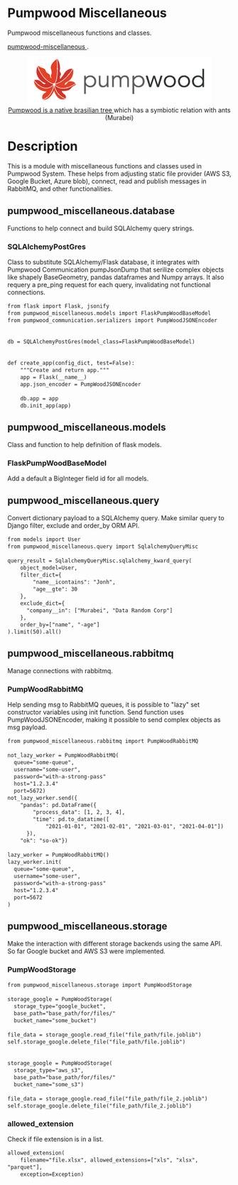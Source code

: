 # Pumpwood Miscellaneous
Pumpwood miscellaneous functions and classes.

<a href="https://github.com/Murabei-OpenSource-Codes/pumpwood-miscellaneous">
    pumpwood-miscellaneous
</a>.

<p align="center" width="60%">
  <img src="doc/sitelogo-horizontal.png" /> <br>

  <a href="https://en.wikipedia.org/wiki/Cecropia">
    Pumpwood is a native brasilian tree
  </a> which has a symbiotic relation with ants (Murabei)
</p>

# Description
This is a module with miscellaneous functions and classes used in Pumpwood
System. These helps from adjusting static file provider (AWS S3,
Google Bucket, Azure blob), connect, read and publish messages in RabbitMQ,
and other functionalities.

## pumpwood_miscellaneous.database
Functions to help connect and build SQLAlchemy query strings.

### SQLAlchemyPostGres
Class to substitute SQLAlchemy/Flask database, it integrates with Pumpwood
Communication pumpJsonDump that serilize complex objects like shapely
BaseGeometry, pandas dataframes and Numpy arrays. It also requery a pre_ping
request for each query, invalidating not functional connections.

```
from flask import Flask, jsonify
from pumpwood_miscellaneous.models import FlaskPumpWoodBaseModel
from pumpwood_communication.serializers import PumpWoodJSONEncoder


db = SQLAlchemyPostGres(model_class=FlaskPumpWoodBaseModel)


def create_app(config_dict, test=False):
    """Create and return app."""
    app = Flask(__name__)
    app.json_encoder = PumpWoodJSONEncoder

    db.app = app
    db.init_app(app)
```

## pumpwood_miscellaneous.models
Class and function to help definition of flask models.

### FlaskPumpWoodBaseModel
Add a default a BigInteger field id for all models.

## pumpwood_miscellaneous.query
Convert dictionary payload to a SQLAlchemy query. Make similar query to
Django filter, exclude and order_by ORM API.

```
from models import User
from pumpwood_miscellaneous.query import SqlalchemyQueryMisc

query_result = SqlalchemyQueryMisc.sqlalchemy_kward_query(
    object_model=User,
    filter_dict={
        "name__icontains": "Jonh",
        "age__gte": 30
    },
    exclude_dict={
      "company__in": ["Murabei", "Data Random Corp"]
    },
    order_by=["name", "-age"]
).limit(50).all()
```

## pumpwood_miscellaneous.rabbitmq
Manage connections with rabbitmq.

### PumpWoodRabbitMQ
Help sending msg to RabbitMQ queues, it is possible to "lazy" set constructor
variables using init function. Send function uses PumpWoodJSONEncoder, making
it possible to send complex objects as msg payload.

```
from pumpwood_miscellaneous.rabbitmq import PumpWoodRabbitMQ

not_lazy_worker = PumpWoodRabbitMQ(
  queue="some-queue",
  username="some-user",
  password="with-a-strong-pass"
  host="1.2.3.4"
  port=5672)
not_lazy_worker.send({
    "pandas": pd.DataFrame({
        "process_data": [1, 2, 3, 4],
        "time": pd.to_datatime([
            "2021-01-01", "2021-02-01", "2021-03-01", "2021-04-01"])
      }),
    "ok": "so-ok"})

lazy_worker = PumpWoodRabbitMQ()
lazy_worker.init(
  queue="some-queue",
  username="some-user",
  password="with-a-strong-pass"
  host="1.2.3.4"
  port=5672
)
```

## pumpwood_miscellaneous.storage
Make the interaction with different storage backends using the same API. So
far Google bucket and AWS S3 were implemented.

### PumpWoodStorage
```
from pumpwood_miscellaneous.storage import PumpWoodStorage

storage_google = PumpWoodStorage(
  storage_type="google_bucket",
  base_path="base_path/for/files/"
  bucket_name="some_bucket")

file_data = storage_google.read_file("file_path/file.joblib")
self.storage_google.delete_file("file_path/file.joblib")


storage_google = PumpWoodStorage(
  storage_type="aws_s3",
  base_path="base_path/for/files/"
  bucket_name="some_s3")

file_data = storage_google.read_file("file_path/file_2.joblib")
self.storage_google.delete_file("file_path/file_2.joblib")
```

### allowed_extension
Check if file extension is in a list.

```
allowed_extension(
    filename="file.xlsx", allowed_extensions=["xls", "xlsx", "parquet"],
    exception=Exception)
```
